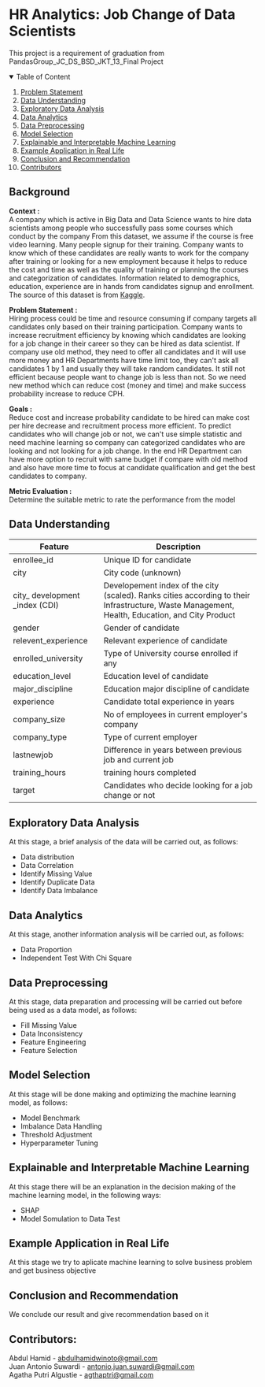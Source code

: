 # HR Analytics: Job Change of Data Scientists
This project is a requirement of graduation from PandasGroup_JC_DS_BSD_JKT_13_Final Project

<!-- TABLE OF CONTENTS -->
<details open="open">
  <summary>Table of Content</summary>
  <ol>
    <li>
      <a href="#problem-statement">Problem Statement</a>
    </li>
    <li>
      <a href="#data-understanding">Data Understanding</a>
    </li>
    <li>
      <a href="#exploratory-data-analysis">Exploratory Data Analysis</a>
    </li>
    <li><a href="#data-analytics">Data Analytics</a></li>
    <li><a href="#data-preprocessing">Data Preprocessing</a></li>
    <li><a href="#model-selection">Model Selection</a></li>
    <li><a href="#explainable-and-interpretable-machine-learning">Explainable and Interpretable Machine Learning</a></li>
    <li><a href="#example-application-in-real-life">Example Application in Real Life</a></li>
    <li><a href="#conclusion-and-recommendation">Conclusion and Recommendation</a></li>
    <li><a href="#contributors">Contributors</a></li>
  </ol>
</details>

## Background
**Context :**  
A company which is active in Big Data and Data Science wants to hire data scientists among people who successfully pass some courses which conduct by the company From this dataset, we assume if the course is free video learning. Many people signup for their training. Company wants to know which of these candidates are really wants to work for the company after training or looking for a new employment because it helps to reduce the cost and time as well as the quality of training or planning the courses and categorization of candidates. Information related to demographics, education, experience are in hands from candidates signup and enrollment. The source of this dataset is from <a href="https://www.kaggle.com/adityadesai13/used-car-dataset-ford-and-mercedes?select=audi.csv">Kaggle</a>.  

**Problem Statement :**  
Hiring process could be time and resource consuming if company targets all candidates only based on their training participation. Company wants to increase recruitment efficiency by knowing which candidates are looking for a job change in their career so they can be hired as data scientist. If company use old method, they need to offer all candidates and it will use more money and HR Departments have time limit too, they can't ask all candidates 1 by 1 and usually they will take random candidates. It still not efficient because people want to change job is less than not. So we need new method which can reduce cost (money and time) and make success probability increase to reduce CPH.

**Goals :**  
Reduce cost and increase probability candidate to be hired can make cost per hire decrease and recruitment process more efficient. To predict candidates who will change job or not, we can't use simple statistic and need machine learning so company can categorized candidates who are looking and not looking for a job change. In the end HR Department can have more option to recruit with same budget if compare with old method and also have more time to focus at candidate qualification and get the best candidates to company.

**Metric Evaluation :**    
Determine the suitable metric to rate the performance from the model

## Data Understanding

| Feature      	| Description                                                                                                                                                                                                               	|
|--------------	|---------------------------------------------------------------------------------------------------------------------------------------------------------------------------------------------------------------------------	|
| enrollee_id         	| Unique ID for candidate                                                                                                                                                                                                             	|
| city         	| City code (unknown)                                                                                                                                                                                            	|
| city_ development _index (CDI)        	| Developement index of the city (scaled). Ranks cities according to their Infrastructure, Waste Management, Health, Education, and City Product                                                                                                                                                                                                         	|
| gender 	| Gender of candidate                                                                                                                                                                                                 	|
| relevent_experience      	| Relevant experience of candidate                                                                                                                                                                                 	|
| enrolled_university     	| Type of University course enrolled if any                                                                                                                                                                               	|
| education_level          	| Education level of candidate                                                                                                                                                                                                         	|
| major_discipline          	| Education major discipline of candidate                     	|
| experience   	| Candidate total experience in years 	|
| company_size        	| No of employees in current employer's company                                                                                                                                                                                                               	|
| company_type          	| Type of current employer                                                                                                                                                      	|
| lastnewjob   	| Difference in years between previous job and current job 	|
| training_hours        	| training hours completed                                                                                                                                                                                                               	|
| target         	| Candidates who decide looking for a job change or not                                                                                                                                                      	|

## Exploratory Data Analysis
At this stage, a brief analysis of the data will be carried out, as follows:
* Data distribution
* Data Correlation
* Identify Missing Value
* Identify Duplicate Data
* Identify Data Imbalance

## Data Analytics
At this stage, another information analysis will be carried out, as follows:
* Data Proportion
* Independent Test With Chi Square

## Data Preprocessing
At this stage, data preparation and processing will be carried out before being used as a data model, as follows:
* Fill Missing Value
* Data Inconsistency
* Feature Engineering
* Feature Selection

## Model Selection
At this stage will be done making and optimizing the machine learning model, as follows:
* Model Benchmark
* Imbalance Data Handling
* Threshold Adjustment
* Hyperparameter Tuning

## Explainable and Interpretable Machine Learning
At this stage there will be an explanation in the decision making of the machine learning model, in the following ways:
* SHAP 
* Model Somulation to Data Test

## Example Application in Real Life
At this stage we try to aplicate machine learning to solve business problem and get business objective

## Conclusion and Recommendation
We conclude our result and give recommendation based on it

## Contributors:
Abdul Hamid - abdulhamidwinoto@gmail.com  
Juan Antonio Suwardi - antonio.juan.suwardi@gmail.com  
Agatha Putri Algustie - agthaptri@gmail.com
